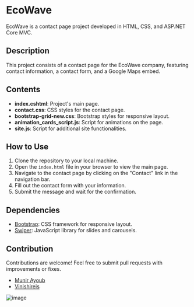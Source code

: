 # EcoWave

EcoWave is a contact page project developed in HTML, CSS, and ASP.NET Core MVC.

## Description

This project consists of a contact page for the EcoWave company, featuring contact information, a contact form, and a Google Maps embed.

## Contents

- **index.cshtml**: Project's main page.
- **contact.css**: CSS styles for the contact page.
- **bootstrap-grid-new.css**: Bootstrap styles for responsive layout.
- **animation_cards_script.js**: Script for animations on the page.
- **site.js**: Script for additional site functionalities.


## How to Use

1. Clone the repository to your local machine.
2. Open the `index.html` file in your browser to view the main page.
3. Navigate to the contact page by clicking on the "Contact" link in the navigation bar.
4. Fill out the contact form with your information.
5. Submit the message and wait for the confirmation.

## Dependencies

- [Bootstrap](https://getbootstrap.com/): CSS framework for responsive layout.
- [Swiper](https://swiperjs.com/): JavaScript library for slides and carousels.

## Contribution

Contributions are welcome! Feel free to submit pull requests with improvements or fixes.

- [Munir Ayoub](https://github.com/MunirAyoub)
- [Vinishireis](https://github.com/Vinishireis)

![image](https://github.com/Vinishireis/EcoWave/assets/95651095/4a6c51ad-837a-46ca-a193-c0d6c367ed3c)


